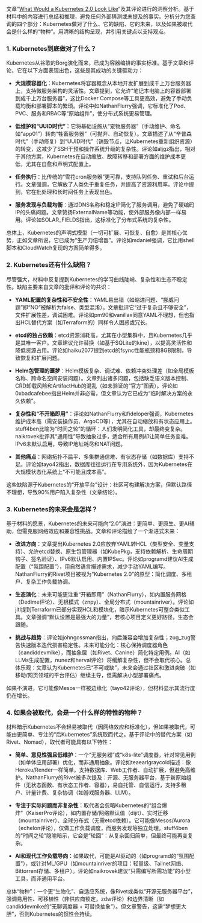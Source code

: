 文章“[What Would a Kubernetes 2.0 Look Like](https://matduggan.com/what-would-a-kubernetes-2-0-look-like/)”及其评论进行的洞察分析。基于材料中的内容进行总结和推理，避免任何外部猜测或未提及的事实。分析分为您查询的四个部分：Kubernetes做对了什么、它的缺陷、它的未来，以及如果被取代会是什么样的“物种”。用清晰的结构呈现，并引用关键点以支持观点。

### 1. Kubernetes到底做对了什么？

Kubernetes从谷歌的Borg演化而来，已成为容器编排的事实标准。基于文章和评论，它在以下方面表现出色，这些是其成功的关键驱动力：

* **大规模容器化**：Kubernetes将容器概念从本地开发扩展到成千上万台服务器上，支持微服务架构的灵活性。文章提到，它允许“笔记本电脑上的容器部署到成千上万台服务器”，这比Docker Compose等工具更高效，避免了手动负载均衡和部署脚本的繁琐。评论中如NathanFlurry强调，它标准化了Pod、PVC、服务和RBAC等“原始组件”，使分布式系统更易管理。

* **低维护和“UUID时代”**：它将基础设施从“宠物服务器”（手动维护、命名如“app01”）转向“牲畜服务器”（可抛弃、自动恢复）。文章描述了从“辛普森时代”（手动修复）到“UUID时代”（销毁节点，让Kubernetes重新组织资源）的转变，这减少了SSH干预和操作系统升级的复杂性。评论如aljgz指出，相对于其他方案，Kubernetes在自动缩放、故障转移和部署方面的维护成本更低，尤其在自愈和声明式配置上。

* **任务执行**：比传统的“雪花cron服务器”更可靠，支持队列任务、重试和后台运行。文章强调，它解放了人类免于重复任务，并提高了资源利用率。评论中提到，它在批处理和长时间任务上表现出色。

* **服务发现与负载均衡**：通过DNS名称和稳定IP简化了服务调用，避免了硬编码IP的头痛问题。文章赞扬ExternalName等功能，使外部服务像内部一样易用。评论如SOLAR\_FIELDS指出，这标准化了分布式系统的复杂性。

总体上，Kubernetes的声明式模型（一切可扩展、可恢复、自愈）是其核心优势，正如文章所说，它已成为“生产力倍增器”。评论如mdaniel强调，它比用shell脚本和CloudWatch复现的方案简单得多。

### 2. Kubernetes还有什么缺陷？

尽管强大，材料中反复提到Kubernetes的学习曲线陡峭、复杂性和生态不稳定性。缺陷主要来自文章的批评和评论的共识：

* **YAML配置的复杂性和不安全性**：YAML易出错（如缩进问题、“挪威问题”即“NO”被解析为false、类型混淆）。文章批评它“过于复杂且不够安全”，文件扩展性差，调试困难。评论如pm90和vanillax同意YAML不理想，但也指出HCL替代方案（如Terraform的）同样令人困惑或冗长。

* **etcd的独占依赖**：etcd资源消耗高，尤其在小型集群中，且Kubernetes几乎是其唯一客户。文章建议允许替换（如基于SQLite的kine），以提高灵活性和降低资源占用。评论如haiku2077提到etcd的fsync性能瓶颈和8GB限制，导致恢复和扩展问题。

* **Helm包管理的噩梦**：Helm模板复杂、调试难、依赖冲突处理差（如全局模板名称、跨命名空间安装问题）。文章列出诸多问题，包括缺乏语义版本控制、CRD卸载风险和ArtifactHub的混乱（如未验证的“官方”图表）。评论如0xbadcafebee指出Helm并非必需，但文章认为它已成为“临时解决方案的永久依赖”。

* **复杂性和“不开箱即用”**：评论如NathanFlurry和fideloper强调，Kubernetes维护成本高（需安装操作员、ArgoCD等），尤其在自动缩放和有状态应用上。stuff4ben比喻为“时间之轮”的循环：人们发明简化工具，却最终变复杂。naikrovek批评其“通用性”导致抽象过多，适合所有用例却让简单任务变难。IPv6未默认启用，导致IP地址耗尽和NAT问题。

* **其他痛点**：网络拓扑不扁平、多集群通信难、有状态存储（如数据库）支持不足。评论如tayo42指出，数据库往往运行在专用系统外，因为Kubernetes在大规模状态化系统上“不可能且成本高”。

这些缺陷源于Kubernetes的“开放平台”设计：社区可构建解决方案，但默认路径不理想，导致90%用户陷入复杂性（文章结论）。

### 3. Kubernetes的未来会是怎样？

基于材料的愿景，Kubernetes的未来可能向“2.0”演进：更简单、更原生、更AI辅助，但需克服网络效应和兼容性挑战。文章和评论描绘了一个渐进式未来：

* **改进方向**：文章提出Kubernetes 2.0应放弃YAML转HCL（类型安全、变量支持）、允许etcd替换、原生包管理器（如KubePkg，支持依赖解析、生命周期钩子、签名验证）、IPv6默认启用、内置IPSec。评论如programd建议AI生成配置（“氛围配置”），用自然语言描述需求，减少手动YAML编写。NathanFlurry的Rivet项目被视为“Kubernetes 2.0”的原型：简化调度、多租户、复杂工作负载协调。

* **生态演化**：未来可能更注重“开箱即用”（NathanFlurry），如内置服务网格（Dedime评论）、无根模式（znpy）、全局分布式（mountainriver）。评论如jitl提到Terraform已部分实现HCL和模块化，暗示Kubernetes可整合类似工具。文章强调“默认设置是最强大的力量”，若核心项目定义更好路径，生态会跟随。

* **挑战与趋势**：评论如johngossman指出，向后兼容会增加复杂性；zug\_zug警告快速版本迭代损害稳定性。未来可能分化：核心保持调度器角色（candiddevmike），而抽象层（如Rivet、Canine）简化特定用例。AI（如LLMs生成配置，nunez和herval评论）将缓解复杂性，但不会取代核心。总体乐观：文章认为Kubernetes已“不可或缺”，未来会通过社区和激进突破（如移动/网页领域的平台评估）继续主导，但需解决小型部署痛点。

如果不演进，它可能像Mesos一样被边缘化（tayo42评论），但材料显示其流行度仍在增长。

### 4. 如果会被取代，会是一个什么样的特性的物种？

材料暗示Kubernetes不会轻易被取代（因网络效应和标准化），但如果被取代，可能由更简单、专注的“后Kubernetes”系统取而代之。基于评论中的替代方案（如Rivet、Nomad），取代者可能具有以下特性：

* **简单、意见性强且低维护**：一个“无服务器”或“k8s-lite”调度器，针对常见用例（如单体应用部署）优化，而非通用抽象。评论如teaearlgraycold描述：像Heroku/Render一样简单，支持数据库、Web工作者、自动扩展，但避免高维护。NathanFlurry的Rivet被多次提及：开源、无服务器平台，基于新原始组件（无状态函数、有状态工作者、容器），易自托管、自信运行，支持多租户、计量计费、复杂协调（如游戏服务器、LLM）。

* **专注于实际问题而非复杂性**：取代者会忽略Kubernetes的“组合爆炸”（KaiserPro评论），如内置存储/网络默认值（dijit）、实时迁移（mountainriver）、全球分布式（无需etcd依赖）。它可能像Mesos/Aurora（echelon评论），仅做工作负载调度，而服务发现等独立处理。stuff4ben的“时间之轮”隐喻暗示，它会是“轮回”：从复杂回归简单，但最终可能再变复杂。

* **AI和现代工作负载导向**：如果取代，可能是AI驱动的（如programd的“氛围配置”），或针对ML/GPU（如mountainriver的项目：轻量级、Tailnet网络、Bittorrent存储、多租户）。评论如naikrovek建议“只需编写所需功能”的小型工具，而非通用平台。

总体“物种”：一个更“生物化”、自适应系统，像Rivet或类似“开源无服务器平台”，强调易用性、可移植性（非供应商锁定，zdw评论）和边界清晰（如candiddevmike的“无聊调度器 + 可替换抽象”）。但文章警告，这需“梦想更大胆”，否则Kubernetes的惯性会持续。

